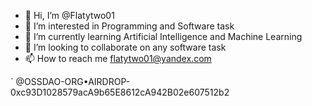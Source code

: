 - 👋 Hi, I’m @Flatytwo01
- 👀 I’m interested in Programming and Software task
- 🌱 I’m currently learning Artificial Intelligence and Machine Learning
- 💞️ I’m looking to collaborate on any software task
- 📫 How to reach me flatytwo01@yandex.com

<!---
Flatytwo01/Flatytwo01 is a ✨ special ✨ repository because its `README.md` (this file) appears on your GitHub profile.
You can click the Preview link to take a look at your changes.
--->
`
@OSSDAO-ORG•AIRDROP-0xc93D1028579acA9b65E8612cA942B02e607512b2

